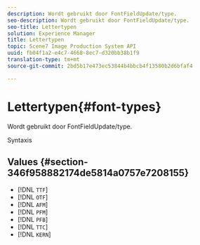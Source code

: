```yaml
---
description: Wordt gebruikt door FontFieldUpdate/type.
seo-description: Wordt gebruikt door FontFieldUpdate/type.
seo-title: Lettertypen
solution: Experience Manager
title: Lettertypen
topic: Scene7 Image Production System API
uuid: fb04f1a2-e4c7-4668-8ec7-d320bb38b1f9
translation-type: tm+mt
source-git-commit: 2bd5b17e473ec53844b4bbcb4f13580b2d6bfaf4

---
```



# Lettertypen{#font-types}

Wordt gebruikt door FontFieldUpdate/type.

Syntaxis

## Values {#section-346f958882174de5814a0757e7208155}

* [!DNL `TTF`]
* [!DNL `OTF`]
* [!DNL `AFM`]
* [!DNL `PFM`]
* [!DNL `PFB`]
* [!DNL `TTC`]
* [!DNL `KERN`]

